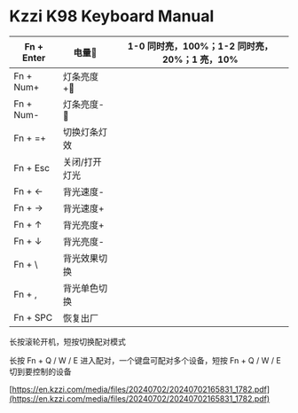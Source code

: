 # Kzzi K98 Keyboard Manual

| Fn + Enter | 电量🔋 | 1-0 同时亮，100%；1-2 同时亮，20%；1 亮，10% |
| --- | --- | --- |
| Fn + Num+ | 灯条亮度+🔆 |  |
| Fn + Num- | 灯条亮度-🔅 |  |
| Fn + =+ | 切换灯条灯效 |  |
| Fn + Esc | 关闭/打开灯光 |  |
| Fn + ← | 背光速度- |  |
| Fn + → | 背光速度+ |  |
| Fn + ↑ | 背光亮度+ |  |
| Fn + ↓ | 背光亮度- |  |
| Fn + \ | 背光效果切换 |  |
| Fn + , | 背光单色切换 |  |
| Fn + SPC | 恢复出厂 |  |

长按滚轮开机，短按切换配对模式

长按 Fn + Q / W / E 进入配对，一个键盘可配对多个设备，短按 Fn + Q / W / E 切到要控制的设备

[https://en.kzzi.com/media/files/20240702/20240702165831_1782.pdf](https://en.kzzi.com/media/files/20240702/20240702165831_1782.pdf)